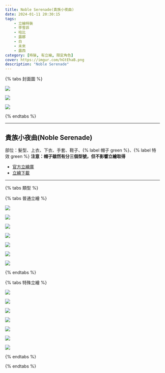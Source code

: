```yaml
---
title: Noble Serenade(貴族小夜曲)
date: 2024-01-11 20:30:15
tags:
    - 立繪時裝
    - 李雪菲
    - 哈比
    - 露娜
    - 白
    - 未來
    - 露西
category: [時裝, 有立繪, 限定角色]
cover: https://imgur.com/hGtEhaB.png
description: "Noble Serenade"
---
```


{% tabs 封面圖 %}
<!-- tab 雪菲x露西 -->
![](https://imgur.com/hGtEhaBh.png)
<!-- endtab -->
<!-- tab 哈比x未來 -->
![](https://imgur.com/XtEUnwjh.png)
<!-- endtab -->
<!-- tab 薇歐莉特x露娜x白 -->
![](https://imgur.com/OZ2HIFAh.png)
<!-- endtab -->
{% endtabs %}

---
## 貴族小夜曲(Noble Serenade)


部位：髮型、上衣、下衣、手套、鞋子、{% label 帽子 green %}、{% label 特效 green %}
**注意：帽子雖然有分三個型號，但不影響立繪取得**


- [官方立繪庫](https://closers.nexon.com/Pds/FanSiteKit)
- [立繪下載](https://closers.vod.nexoncdn.co.kr/site/fansitekit/Closers_FansiteKit_Noble_240111_7EF3A641F822D4FB.zip)
---

{% tabs 類型 %}
<!-- tab 普通角色立繪-->
{% tabs 普通立繪 %}
<!-- tab 李雪菲(Seulbi)-->
[![](https://i.imgur.com/eul0QwAh.png)](https://i.imgur.com/eul0QwA.png)
<!-- endtab -->
<!-- tab 哈比(Harpy)-->
[![](https://i.imgur.com/qsWfr8Eh.png)](https://i.imgur.com/qsWfr8E.png)
<!-- endtab -->
<!-- tab 薇歐莉特(Violet)-->
[![](https://i.imgur.com/tTXtQb3h.jpg)](https://i.imgur.com/tTXtQb3.jpg)
<!-- endtab -->
<!-- tab 露娜(Luna)-->
[![](https://i.imgur.com/ZTJ9KLch.png)](https://i.imgur.com/ZTJ9KLc.png)
<!-- endtab -->
<!-- tab 白(Bai)-->
[![](https://i.imgur.com/xuPmhnsh.png)](https://i.imgur.com/xuPmhns.png)
<!-- endtab -->
<!-- tab 未來(Mirae)-->
[![](https://i.imgur.com/mumib9eh.png)](https://i.imgur.com/mumib9e.png)
<!-- endtab -->
<!-- tab 露西(Lucy)-->
[![](https://i.imgur.com/7gew6Llh.png)](https://i.imgur.com/7gew6Ll.png)
<!-- endtab -->
{% endtabs %}
<!-- endtab -->

<!-- tab 特殊角色立繪-->
{% tabs 特殊立繪 %}
<!-- tab 李雪菲(Seulbi)-->
[![](https://i.imgur.com/bquHI6Nh.png)](https://i.imgur.com/bquHI6N.png)
<!-- endtab -->
<!-- tab 哈比(Harpy)-->
[![](https://i.imgur.com/m9u20Cbh.png)](https://i.imgur.com/m9u20Cb.png)
<!-- endtab -->
<!-- tab 薇歐莉特(Violet)-->
[![](https://i.imgur.com/1B1u2Zah.jpg)](https://i.imgur.com/1B1u2Za.jpg)
<!-- endtab -->
<!-- tab 露娜(Luna)-->
[![](https://i.imgur.com/b9fzYhGh.png)](https://i.imgur.com/b9fzYhG.png)
<!-- endtab -->
<!-- tab 白(Bai)-->
[![](https://i.imgur.com/7dmZOXDh.png)](https://i.imgur.com/7dmZOXD.png)
<!-- endtab -->
<!-- tab 未來(Mirae)-->
[![](https://i.imgur.com/jE090KDh.png)](https://i.imgur.com/jE090KD.png)
<!-- endtab -->
<!-- tab 露西(Lucy)-->
[![](https://i.imgur.com/vCmhjIxh.png)](https://i.imgur.com/vCmhjIx.png)
<!-- endtab -->
{% endtabs %}
<!-- endtab -->

{% endtabs %}